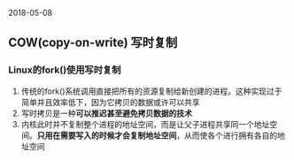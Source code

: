 2018-05-08

## COW(copy-on-write) 写时复制

### Linux的fork()使用写时复制
1. 传统的fork()系统调用直接把所有的资源复制给新创建的进程。这种实现过于简单并且效率低下，因为它拷贝的数据或许可以共享
2. 写时拷贝是一种**可以推迟甚至避免拷贝数据的技术**
3. 内核此时并不复制整个进程的地址空间，而是让父子进程共享同一个地址空间。**只用在需要写入的时候才会复制地址空间**，从而使各个进行拥有各自的地址空间